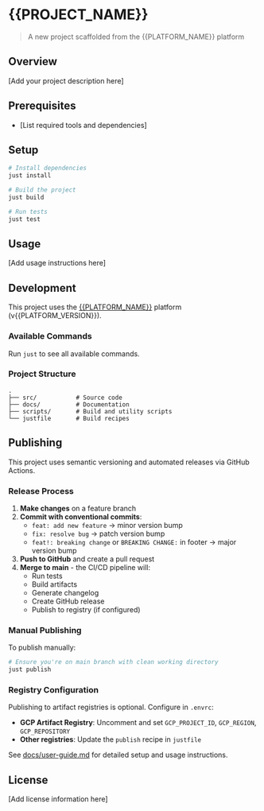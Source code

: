 # {{PROJECT_NAME}}

> A new project scaffolded from the {{PLATFORM_NAME}} platform

## Overview

[Add your project description here]

## Prerequisites

- [List required tools and dependencies]

## Setup

```bash
# Install dependencies
just install

# Build the project
just build

# Run tests
just test
```

## Usage

[Add usage instructions here]

## Development

This project uses the [{{PLATFORM_NAME}}](https://github.com/your-org/{{PLATFORM_NAME}}) platform (v{{PLATFORM_VERSION}}).

### Available Commands

Run `just` to see all available commands.

### Project Structure

```
.
├── src/           # Source code
├── docs/          # Documentation
├── scripts/       # Build and utility scripts
└── justfile       # Build recipes
```

## Publishing

This project uses semantic versioning and automated releases via GitHub Actions.

### Release Process

1. **Make changes** on a feature branch
2. **Commit with conventional commits**:
   - `feat: add new feature` → minor version bump
   - `fix: resolve bug` → patch version bump
   - `feat!: breaking change` or `BREAKING CHANGE:` in footer → major version bump
3. **Push to GitHub** and create a pull request
4. **Merge to main** - the CI/CD pipeline will:
   - Run tests
   - Build artifacts
   - Generate changelog
   - Create GitHub release
   - Publish to registry (if configured)

### Manual Publishing

To publish manually:

```bash
# Ensure you're on main branch with clean working directory
just publish
```

### Registry Configuration

Publishing to artifact registries is optional. Configure in `.envrc`:

- **GCP Artifact Registry**: Uncomment and set `GCP_PROJECT_ID`, `GCP_REGION`, `GCP_REPOSITORY`
- **Other registries**: Update the `publish` recipe in `justfile`

See [docs/user-guide.md](docs/user-guide.md) for detailed setup and usage instructions.

## License

[Add license information here]
